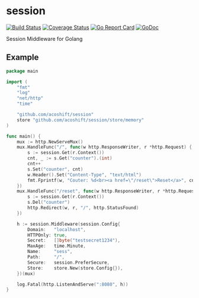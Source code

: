 # session

[![Build Status](https://travis-ci.org/acoshift/session.svg?branch=master)](https://travis-ci.org/acoshift/session)
[![Coverage Status](https://coveralls.io/repos/github/acoshift/session/badge.svg?branch=master)](https://coveralls.io/github/acoshift/session?branch=master)
[![Go Report Card](https://goreportcard.com/badge/github.com/acoshift/session)](https://goreportcard.com/report/github.com/acoshift/session)
[![GoDoc](https://godoc.org/github.com/acoshift/session?status.svg)](https://godoc.org/github.com/acoshift/session)



Session Middleware for Golang

## Example

```go
package main

import (
	"fmt"
	"log"
	"net/http"
	"time"

	"github.com/acoshift/session"
	store "github.com/acoshift/session/store/memory"
)

func main() {
	mux := http.NewServeMux()
	mux.HandleFunc("/", func(w http.ResponseWriter, r *http.Request) {
		s := session.Get(r.Context())
		cnt, _ := s.Get("counter").(int)
		cnt++
		s.Set("counter", cnt)
		w.Header().Set("Content-Type", "text/html")
		fmt.Fprintf(w, "Couter: %d<br><a href=\"/reset\">Reset</a>", cnt)
	})
	mux.HandleFunc("/reset", func(w http.ResponseWriter, r *http.Request) {
		s := session.Get(r.Context())
		s.Del("counter")
		http.Redirect(w, r, "/", http.StatusFound)
	})

	h := session.Middleware(session.Config{
		Domain:   "localhost",
		HTTPOnly: true,
		Secret:   []byte("testsecret1234"),
		MaxAge:   time.Minute,
		Name:     "sess",
		Path:     "/",
		Secure:   session.PreferSecure,
		Store:    store.New(store.Config{}),
	})(mux)

	log.Fatal(http.ListenAndServe(":8080", h))
}

```
